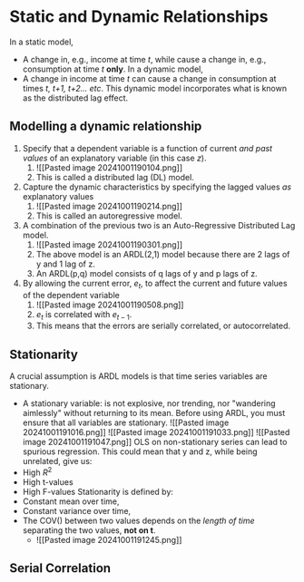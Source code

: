 # Static and Dynamic Relationships
In a static model,
- A change in, e.g., income at time *t*, while cause a change in, e.g., consumption at time *t* **only**.
In a dynamic model,
- A change in income at time *t* can cause a change in consumption at times *t, t+1, t+2... etc*.
This dynamic model incorporates what is known as the distributed lag effect.
## Modelling a dynamic relationship
1. Specify that a dependent variable is a function of current *and past values* of an explanatory variable (in this case *z*).
	1. ![[Pasted image 20241001190104.png]]
	2. This is called a distributed lag (DL) model.
2. Capture the dynamic characteristics by specifying the lagged values *as* explanatory values
	1. ![[Pasted image 20241001190214.png]]
	2. This is called an autoregressive model.
3. A combination of the previous two is an Auto-Regressive Distributed Lag model.
	1. ![[Pasted image 20241001190301.png]]
	2. The above model is an ARDL(2,1) model because there are 2 lags of y and 1 lag of z.
	3. An ARDL(p,q) model consists of q lags of y and p lags of z.
4. By allowing the current error, $e_{t}$, to affect the current and future values of the dependent variable
	1. ![[Pasted image 20241001190508.png]]
	2. $e_t$ is correlated with $e_{t-1}$.
	3. This means that the errors are serially correlated, or autocorrelated.
## Stationarity
A crucial assumption is ARDL models is that time series variables are stationary.
- A stationary variable: is not explosive, nor trending, nor "wandering aimlessly" without returning to its mean.
Before using ARDL, you must ensure that all variables are stationary.
![[Pasted image 20241001191016.png]]
![[Pasted image 20241001191033.png]]
![[Pasted image 20241001191047.png]]
OLS on non-stationary series can lead to spurious regression. This could mean that y and z, while being unrelated, give us:
- High $R^{2}$
- High t-values
- High F-values
Stationarity is defined by:
- Constant mean over time,
- Constant variance over time,
- The COV() between two values depends on the *length of time* separating the two values, **not on t**.
	- ![[Pasted image 20241001191245.png]]
## Serial Correlation
